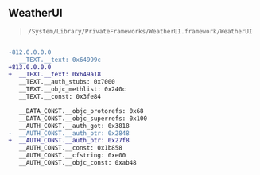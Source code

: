 ## WeatherUI

> `/System/Library/PrivateFrameworks/WeatherUI.framework/WeatherUI`

```diff

-812.0.0.0.0
-  __TEXT.__text: 0x64999c
+813.0.0.0.0
+  __TEXT.__text: 0x649a18
   __TEXT.__auth_stubs: 0x7000
   __TEXT.__objc_methlist: 0x240c
   __TEXT.__const: 0x3fe84

   __DATA_CONST.__objc_protorefs: 0x68
   __DATA_CONST.__objc_superrefs: 0x100
   __AUTH_CONST.__auth_got: 0x3818
-  __AUTH_CONST.__auth_ptr: 0x2848
+  __AUTH_CONST.__auth_ptr: 0x27f8
   __AUTH_CONST.__const: 0x1b858
   __AUTH_CONST.__cfstring: 0xe00
   __AUTH_CONST.__objc_const: 0xab48

```
